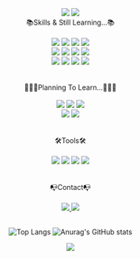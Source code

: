 <div align=center>
  <img src="https://capsule-render.vercel.app/api?type=waving&&color=0:21D4FD,100:B721FF&height=190&section=header&render&fontSize=90&text=🚗🚀✈️&fontAlign=70" />
  <img src="https://capsule-render.vercel.app/api?type=venom&color=auto&height=200&section=introduction&text=HYOBEEN%20&fontSize=30" />
  <div>
    <div>📚Skills & Still Learning...📚</div>
    <br/>
    <img src="https://img.shields.io/badge/HTML5-E34F26?style=for-the-badge&logo=html5&logoColor=white" />
    <img src="https://img.shields.io/badge/CSS3-1572B6?style=for-the-badge&logo=css3&logoColor=white" />
    <img src="https://img.shields.io/badge/Sass-CC6699?style=for-the-badge&logo=sass&logoColor=white" />
    <img src="https://img.shields.io/badge/styled--components-DB7093?style=for-the-badge&logo=styled-components&logoColor=white" />
    <br/>
    <img src="https://img.shields.io/badge/JavaScript-F7DF1E?style=for-the-badge&logo=JavaScript&logoColor=white" />
    <img src="https://img.shields.io/badge/React-20232A?style=for-the-badge&logo=react&logoColor=61DAFB" />
    <img src="https://img.shields.io/badge/TypeScript-007ACC?style=for-the-badge&logo=typescript&logoColor=white" />
    <img src="https://img.shields.io/badge/React_Router-CA4245?style=for-the-badge&logo=react-router&logoColor=white" />
    <br/>
    <img src="https://img.shields.io/badge/C-00599C?style=for-the-badge&logo=c&logoColor=white" />
    <img src="https://img.shields.io/badge/-React%20Query-FF4154?style=for-the-badge&logo=react%20query&logoColor=white" />
    <img src="https://img.shields.io/badge/Python-3776AB?style=for-the-badge&logo=python&logoColor=white" />
    <img src="https://img.shields.io/badge/GRAPHQL-E10098.svg?style=for-the-badge&logo=GRAPHQL&logoColor=white" />
    <br/>
    <br/>
    <br/>
    <div>👩🏻‍🏫Planning To Learn...👩🏻‍🏫</div>
    <br/>
    <img src="https://img.shields.io/badge/Next.js-000?logo=nextdotjs&logoColor=fff&style=for-the-badge" />
    <img src="https://img.shields.io/badge/Flutter-02569B?style=for-the-badge&logo=flutter&logoColor=white"/>
    <img src="https://img.shields.io/badge/Dart-0175C2?style=for-the-badge&logo=dart&logoColor=white" />
    <br/>
    <img src="https://img.shields.io/badge/React_Native-20232A?style=for-the-badge&logo=react&logoColor=61DAFB"/>
    <img src="https://img.shields.io/badge/Java-ED8B00?style=for-the-badge&logo=openjdk&logoColor=white" />
    <br/>
    <br/>
    <br/>
    <div>🛠Tools🛠</div>
    <br/>
    <img src="https://img.shields.io/badge/Visual%20Studio%20Code-0078d7.svg?style=for-the-badge&logo=visual-studio-code&logoColor=white" />
    <img src="https://img.shields.io/badge/Visual%20Studio-5C2D91.svg?style=for-the-badge&logo=visual-studio&logoColor=white" />
    <img src="https://img.shields.io/badge/GIT-E44C30?style=for-the-badge&logo=git&logoColor=white" />
    <img src="https://img.shields.io/badge/github-%23121011.svg?style=for-the-badge&logo=github&logoColor=white" /> 
    <br/>
    <br/>
    <br/>
    <div>📭Contact📭</div>
    <br/>
    <a href="https://www.naver.com/">
    <img src="https://img.shields.io/badge/hyobeen13-03C75A?style=for-the-badge&logo=Naver&logoColor=white" />
    </a>
    <a href="https://www.instagram.com/2hyop_13?igsh=MW45czNxajJ0a3lpbA%3D%3D&utm_source=qr">
    <img src="https://img.shields.io/badge/2hyop_13-E4405F?style=for-the-badge&logo=Instagram&logoColor=white" />
  </a>
    <br/>
    <br/>
  </div>

  ![Top Langs](https://github-readme-stats.vercel.app/api/top-langs/?username=leehyobeen&layout=donut)
  ![Anurag's GitHub stats](https://github-readme-stats.vercel.app/api?username=leehyobeen&show_icons=true&theme=transparent)

  <img src="https://capsule-render.vercel.app/api?type=waving&color=0:21D4FD,100:B721FF&height=150&section=footer" />
</div>

